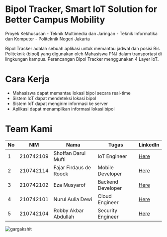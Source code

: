 # Bipol Tracker, Smart IoT Solution for Better Campus Mobility

Proyek Kekhususan - Teknik Multimedia dan Jaringan - Teknik Informatika dan Komputer - Politeknik Negeri Jakarta

Bipol Tracker adalah sebuah aplikasi untuk memantau jadwal dan posisi Bis Politeknik (bipol) yang digunakan oleh Mahasiswa PNJ dalam transportasi di lingkungan kampus. Perancangan Bipol Tracker menggunakan 4 Layer IoT.

# Cara Kerja

- Mahasiswa dapat memantau lokasi bipol secara real-time
- Sistem IoT dapat mendeteksi lokasi bipol
- Sistem IoT dapat mengirim informasi ke server
- Aplikasi dapat menampilkan informasi lokasi bipol

# Team Kami

| No | NIM | Nama | Tugas | LinkedIn |
| ----- | ----- | ----- | ----- | ----- |
|1|210742109|Shoffan Darul Mufti|IoT Engineer|[Here](https://www.linkedin.com/in/shoffanda/)|
|2|210742114|Fajar Firdaus de Roock|Mobile Developer|[Here](https://www.linkedin.com/in/firdausderoock/)|
|3|210742102|Eza Musyarof|Backend Developer|[Here](https://www.linkedin.com/in/ezamusyarof/)|
|4|210742101|Nurul Aulia Dewi|Cloud Engineer|[Here](https://www.linkedin.com/in/nuruladewi/)|
|5|210742104|Robby Akbar Abdullah|Security Engineer|[Here](https://www.linkedin.com/in/robby-akbar-abdullah/)|

<p align="left">
  <img
    src="https://komarev.com/ghpvc/?username=Bipol-Tracker-PNJ"
    alt="gargakshit"
  />
</p>
